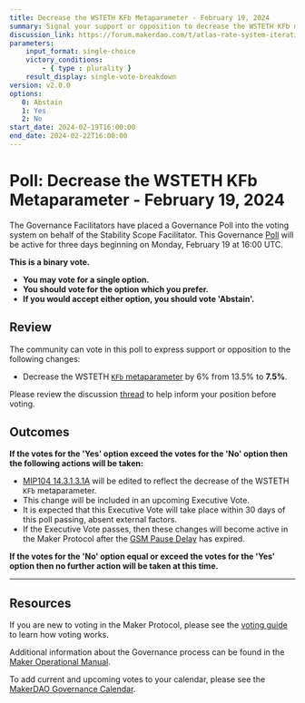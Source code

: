 ```yaml
---
title: Decrease the WSTETH KFb Metaparameter - February 19, 2024
summary: Signal your support or opposition to decrease the WSTETH KFb metaparameter.
discussion_link: https://forum.makerdao.com/t/atlas-rate-system-iteration-1-adjusting-wsteth-asset-spread/23687
parameters:
    input_format: single-choice
    victory_conditions:
        - { type : plurality }
    result_display: single-vote-breakdown
version: v2.0.0
options:
   0: Abstain
   1: Yes
   2: No
start_date: 2024-02-19T16:00:00
end_date: 2024-02-22T16:00:00
---
```

# Poll: Decrease the WSTETH KFb Metaparameter - February 19, 2024

The Governance Facilitators have placed a Governance Poll into the voting system on behalf of the Stability Scope Facilitator. This Governance [Poll](https://manual.makerdao.com/governance/governance-cycle/weekly-governance-cycle#weekly-governance-cycle-definitions-mip16c1) will be active for three days beginning on Monday, February 19 at 16:00 UTC.

**This is a binary vote.**
- **You may vote for a single option.**
- **You should vote for the option which you prefer.**
- **If you would accept either option, you should vote 'Abstain'.**

## Review

The community can vote in this poll to express support or opposition to the following changes:

- Decrease the WSTETH [`KFb` metaparameter](https://mips.makerdao.com/mips/details/MIP104#14-3-1-3-stability-fee-sf-) by 6% from 13.5% to **7.5%**.

Please review the discussion [thread](https://forum.makerdao.com/t/atlas-rate-system-iteration-1-adjusting-wsteth-asset-spread/23687) to help inform your position before voting.

## Outcomes

**If the votes for the 'Yes' option exceed the votes for the 'No' option then the following actions will be taken:**

- [MIP104 14.3.1.3.1A](https://mips.makerdao.com/mips/details/MIP104#14-3-1-3-1a) will be edited to reflect the decrease of the WSTETH `KFb` metaparameter.
- This change will be included in an upcoming Executive Vote.
- It is expected that this Executive Vote will take place within 30 days of this poll passing, absent external factors.
- If the Executive Vote passes, then these changes will become active in the Maker Protocol after the [GSM Pause Delay](https://manual.makerdao.com/parameter-index/core/param-gsm-pause-delay) has expired.

**If the votes for the 'No' option equal or exceed the votes for the 'Yes' option then no further action will be taken at this time.**

---

## Resources

If you are new to voting in the Maker Protocol, please see the [voting guide](https://manual.makerdao.com/governance/voting-in-makerdao/on-chain-governance) to learn how voting works.

Additional information about the Governance process can be found in the [Maker Operational Manual](https://manual.makerdao.com).

To add current and upcoming votes to your calendar, please see the [MakerDAO Governance Calendar](https://manual.makerdao.com/makerdao/calendars/governance-calendar).
